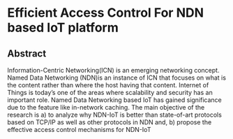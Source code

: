 # Efficient Access Control For NDN based IoT platform
## Abstract
Information-Centric Networking(ICN) is an emerging networking concept. Named Data
Networking (NDN)is an instance of ICN that focuses on what is the content rather than
where the host having that content. Internet of Things is today’s one of the areas where
scalability and security has an important role. Named Data Networking based IoT has
gained significance due to the feature like in-network caching. The main objective of the
research is a) to analyze why NDN-IoT is better than state-of-art protocols based on TCP/IP
as well as other protocols in NDN and, b) propose the effective access control mechanisms
for NDN-IoT
